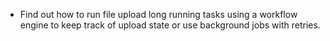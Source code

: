 - Find out how to run file upload long running tasks using a workflow engine to keep track of upload state or use background jobs with retries.